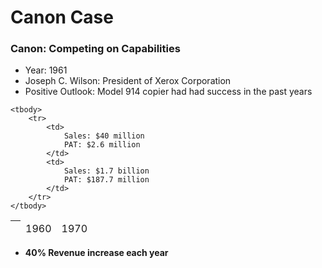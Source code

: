 # Canon Case

### Canon: Competing on Capabilities
- Year: 1961
- Joseph C. Wilson: President of Xerox Corporation
- Positive Outlook: Model 914 copier had had success in the past years

<TABLE>
	<thead>
		<th>
			<td>1960</td>
			<td>1970</td>
		</th>
	</thead>

	<tbody>
		<tr>
			<td>
				Sales: $40 million
				PAT: $2.6 million
			</td>
			<td>
				Sales: $1.7 billion
				PAT: $187.7 million
			</td>
		</tr>
	</tbody>
</TABLE>

- __40% Revenue increase each year__